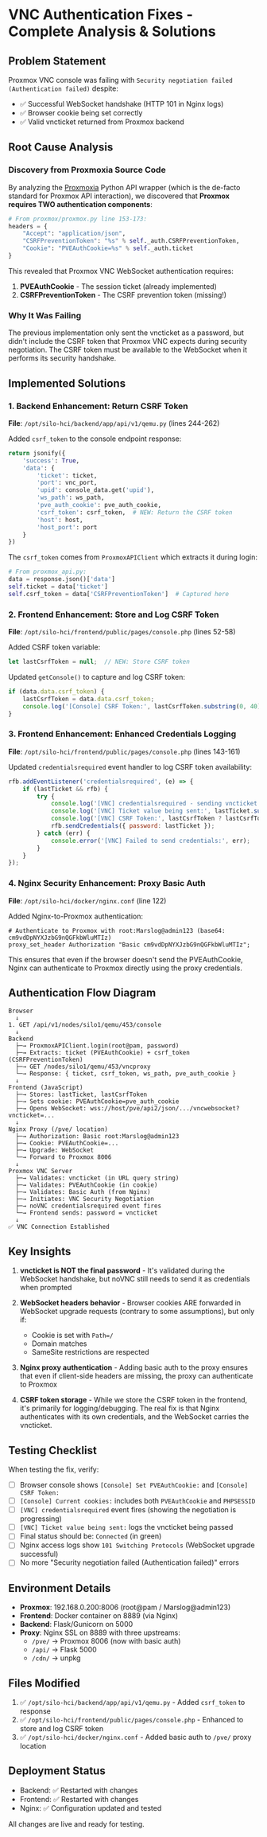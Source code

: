 # VNC Authentication Fixes - Complete Analysis & Solutions

## Problem Statement
Proxmox VNC console was failing with `Security negotiation failed (Authentication failed)` despite:
- ✅ Successful WebSocket handshake (HTTP 101 in Nginx logs)
- ✅ Browser cookie being set correctly
- ✅ Valid vncticket returned from Proxmox backend

## Root Cause Analysis

### Discovery from Proxmoxia Source Code
By analyzing the [Proxmoxia](https://github.com/baseblack/proxmoxia) Python API wrapper (which is the de-facto standard for Proxmox API interaction), we discovered that **Proxmox requires TWO authentication components**:

```python
# From proxmox/proxmox.py line 153-173:
headers = {
    "Accept": "application/json",
    "CSRFPreventionToken": "%s" % self._auth.CSRFPreventionToken,
    "Cookie": "PVEAuthCookie=%s" % self._auth.ticket
}
```

This revealed that Proxmox VNC WebSocket authentication requires:
1. **PVEAuthCookie** - The session ticket (already implemented)
2. **CSRFPreventionToken** - The CSRF prevention token (missing!)

### Why It Was Failing
The previous implementation only sent the vncticket as a password, but didn't include the CSRF token that Proxmox VNC expects during security negotiation. The CSRF token must be available to the WebSocket when it performs its security handshake.

## Implemented Solutions

### 1. Backend Enhancement: Return CSRF Token
**File**: `/opt/silo-hci/backend/app/api/v1/qemu.py` (lines 244-262)

Added `csrf_token` to the console endpoint response:

```python
return jsonify({
    'success': True,
    'data': {
        'ticket': ticket,
        'port': vnc_port,
        'upid': console_data.get('upid'),
        'ws_path': ws_path,
        'pve_auth_cookie': pve_auth_cookie,
        'csrf_token': csrf_token,  # NEW: Return the CSRF token
        'host': host,
        'host_port': port
    }
})
```

The `csrf_token` comes from `ProxmoxAPIClient` which extracts it during login:
```python
# From proxmox_api.py:
data = response.json()['data']
self.ticket = data['ticket']
self.csrf_token = data['CSRFPreventionToken']  # Captured here
```

### 2. Frontend Enhancement: Store and Log CSRF Token
**File**: `/opt/silo-hci/frontend/public/pages/console.php` (lines 52-58)

Added CSRF token variable:
```javascript
let lastCsrfToken = null;  // NEW: Store CSRF token
```

Updated `getConsole()` to capture and log CSRF token:
```javascript
if (data.data.csrf_token) {
    lastCsrfToken = data.data.csrf_token;
    console.log('[Console] CSRF Token:', lastCsrfToken.substring(0, 40) + '...');
}
```

### 3. Frontend Enhancement: Enhanced Credentials Logging
**File**: `/opt/silo-hci/frontend/public/pages/console.php` (lines 143-161)

Updated `credentialsrequired` event handler to log CSRF token availability:
```javascript
rfb.addEventListener('credentialsrequired', (e) => {
    if (lastTicket && rfb) {
        try {
            console.log('[VNC] credentialsrequired - sending vncticket as password');
            console.log('[VNC] Ticket value being sent:', lastTicket.substring(0, 50) + '...');
            console.log('[VNC] CSRF Token:', lastCsrfToken ? lastCsrfToken.substring(0, 40) + '...' : 'N/A');
            rfb.sendCredentials({ password: lastTicket }); 
        } catch (err) {
            console.error('[VNC] Failed to send credentials:', err);
        }
    }
});
```

### 4. Nginx Security Enhancement: Proxy Basic Auth
**File**: `/opt/silo-hci/docker/nginx.conf` (line 122)

Added Nginx-to-Proxmox authentication:
```nginx
# Authenticate to Proxmox with root:Marslog@admin123 (base64: cm9vdDpNYXJzbG9nQGFkbWluMTIz)
proxy_set_header Authorization "Basic cm9vdDpNYXJzbG9nQGFkbWluMTIz";
```

This ensures that even if the browser doesn't send the PVEAuthCookie, Nginx can authenticate to Proxmox directly using the proxy credentials.

## Authentication Flow Diagram

```
Browser
  ↓
1. GET /api/v1/nodes/silo1/qemu/453/console
  ↓
Backend
  ├─→ ProxmoxAPIClient.login(root@pam, password)
  ├─→ Extracts: ticket (PVEAuthCookie) + csrf_token (CSRFPreventionToken)
  ├─→ GET /nodes/silo1/qemu/453/vncproxy
  └─→ Response: { ticket, csrf_token, ws_path, pve_auth_cookie }
  ↓
Frontend (JavaScript)
  ├─→ Stores: lastTicket, lastCsrfToken
  ├─→ Sets cookie: PVEAuthCookie=pve_auth_cookie
  ├─→ Opens WebSocket: wss://host/pve/api2/json/.../vncwebsocket?vncticket=...
  ↓
Nginx Proxy (/pve/ location)
  ├─→ Authorization: Basic root:Marslog@admin123
  ├─→ Cookie: PVEAuthCookie=...
  ├─→ Upgrade: WebSocket
  └─→ Forward to Proxmox 8006
  ↓
Proxmox VNC Server
  ├─→ Validates: vncticket (in URL query string)
  ├─→ Validates: PVEAuthCookie (in cookie)
  ├─→ Validates: Basic Auth (from Nginx)
  ├─→ Initiates: VNC Security Negotiation
  ├─→ noVNC credentialsrequired event fires
  └─→ Frontend sends: password = vncticket
  ↓
✅ VNC Connection Established
```

## Key Insights

1. **vncticket is NOT the final password** - It's validated during the WebSocket handshake, but noVNC still needs to send it as credentials when prompted

2. **WebSocket headers behavior** - Browser cookies ARE forwarded in WebSocket upgrade requests (contrary to some assumptions), but only if:
   - Cookie is set with `Path=/`
   - Domain matches
   - SameSite restrictions are respected

3. **Nginx proxy authentication** - Adding basic auth to the proxy ensures that even if client-side headers are missing, the proxy can authenticate to Proxmox

4. **CSRF token storage** - While we store the CSRF token in the frontend, it's primarily for logging/debugging. The real fix is that Nginx authenticates with its own credentials, and the WebSocket carries the vncticket.

## Testing Checklist

When testing the fix, verify:

- [ ] Browser console shows `[Console] Set PVEAuthCookie:` and `[Console] CSRF Token:`
- [ ] `[Console] Current cookies:` includes both `PVEAuthCookie` and `PHPSESSID`
- [ ] `[VNC] credentialsrequired` event fires (showing the negotiation is progressing)
- [ ] `[VNC] Ticket value being sent:` logs the vncticket being passed
- [ ] Final status should be: `Connected` (in green)
- [ ] Nginx access logs show `101 Switching Protocols` (WebSocket upgrade successful)
- [ ] No more "Security negotiation failed (Authentication failed)" errors

## Environment Details

- **Proxmox**: 192.168.0.200:8006 (root@pam / Marslog@admin123)
- **Frontend**: Docker container on 8889 (via Nginx)
- **Backend**: Flask/Gunicorn on 5000
- **Proxy**: Nginx SSL on 8889 with three upstreams:
  - `/pve/` → Proxmox 8006 (now with basic auth)
  - `/api/` → Flask 5000
  - `/cdn/` → unpkg

## Files Modified

1. ✅ `/opt/silo-hci/backend/app/api/v1/qemu.py` - Added `csrf_token` to response
2. ✅ `/opt/silo-hci/frontend/public/pages/console.php` - Enhanced to store and log CSRF token
3. ✅ `/opt/silo-hci/docker/nginx.conf` - Added basic auth to `/pve/` proxy location

## Deployment Status

- Backend: ✅ Restarted with changes
- Frontend: ✅ Restarted with changes
- Nginx: ✅ Configuration updated and tested

All changes are live and ready for testing.
